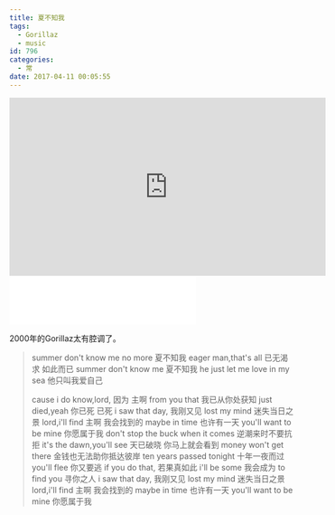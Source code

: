 ```yaml
---
title: 夏不知我
tags:
  - Gorillaz
  - music
id: 796
categories:
  - 常
date: 2017-04-11 00:05:55
---
```


<iframe src="https://www.youtube.com/embed/hji4gBuOvIQ" width="560" height="315" frameborder="0" allowfullscreen="allowfullscreen"></iframe>

<iframe src="//music.163.com/outchain/player?type=2&amp;id=18137222&amp;auto=0&amp;height=66" width="330" height="86" frameborder="no" marginwidth="0" marginheight="0"></iframe>

2000年的Gorillaz太有腔调了。

> summer don't know me no more
>   夏不知我
>   eager man,that's all
>   已无渴求 如此而已
>   summer don't know me
>   夏不知我
>   he just let me love in my sea
>   他只叫我爱自己
> 
>   cause i do know,lord,
>   因为 主啊
>   from you that
>   我已从你处获知
>   just died,yeah
>   你已死 已死
>   i saw that day,
>   我刚又见
>   lost my mind
>   迷失当日之景
>   lord,i'll find
>   主啊 我会找到的
>   maybe in time
>   也许有一天
>   you'll want to be mine
>   你愿属于我
>   don't stop the buck when it comes
>   逆潮来时不要抗拒
>   it's the dawn,you'll see
>   天已破晓 你马上就会看到
>   money won't get there
>   金钱也无法助你抵达彼岸
>   ten years passed tonight
>   十年一夜而过
>   you'll flee
>   你又要逃
>   if you do that,
>   若果真如此
>   i'll be some
>   我会成为
>   to find you
>   寻你之人
>   i saw that day,
>   我刚又见
>   lost my mind
>   迷失当日之景
>   lord,i'll find
>   主啊 我会找到的
>   maybe in time
>   也许有一天
>   you'll want to be mine
>   你愿属于我
